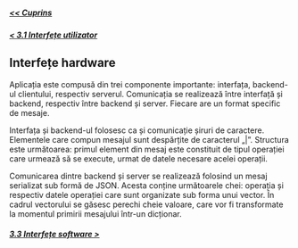 ##### [<< Cuprins](../Cuprins.md)
##### [< 3.1 Interfețe utilizator](3.1%20Interfețe%20utilizator.md)
## Interfețe hardware
Aplicația este compusă din trei componente importante: interfața, backend-ul clientului, respectiv serverul. Comunicația se realizează între interfață și backend, respectiv între backend și server. Fiecare are un format specific de mesaje.  

Interfața și backend-ul folosesc ca și comunicație șiruri de caractere. Elementele care compun mesajul sunt despărțite de caracterul „|”. Structura este următoarea: primul element din mesaj este constituit de tipul operației care urmează să se execute, urmat de datele necesare acelei operații.  

Comunicarea dintre backend și server se realizează folosind un mesaj serializat sub formă de JSON. Acesta conține următoarele chei: operația și respectiv datele operației care sunt organizate sub forma unui vector. În cadrul vectorului se găsesc perechi cheie valoare, care vor fi transformate la momentul primirii mesajului într-un dicționar.

##### [3.3 Interfețe software >](3.3%20Interfețe%20software.md)
